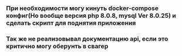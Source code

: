 ### При необходимости могу кинуть docker-compose конфиг(Но вообще версия php 8.0.8, mysql Ver 8.0.25) и сделать скрипт для поднятия приложения 
### Так же не реализовывал документацию api, если это критично могу оберунть в свагер
